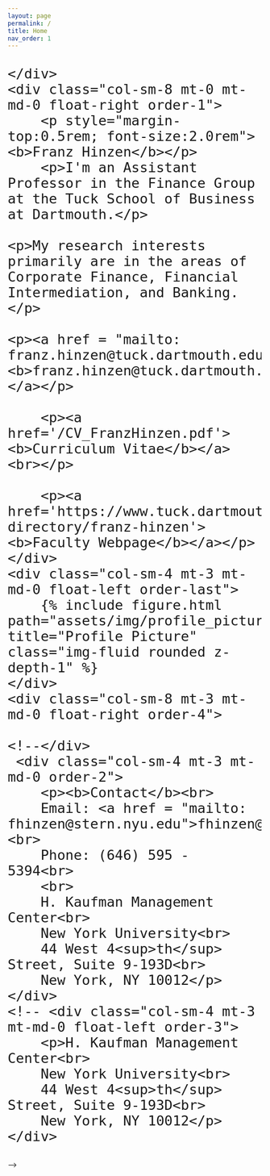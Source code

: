 ```yaml
---
layout: page
permalink: /
title: Home
nav_order: 1
---
```

<div class="row justify-content-sm-center align-items-start d-flex d-sm-block mt-0 mb-3 gx-6">
    <div class="col-sm-4 mt-0 mt-md-0 float-left order-0" style="font-size:2.0rem; padding-top:0; margin-top:0; margin-bottom:0.5em; border:0; font-weight:500">
        
    </div>
    <div class="col-sm-8 mt-0 mt-md-0 float-right order-1">
        <p style="margin-top:0.5rem; font-size:2.0rem"><b>Franz Hinzen</b></p>
        <p>I'm an Assistant Professor in the Finance Group at the Tuck School of Business at Dartmouth.</p>

	<p>My research interests primarily are in the areas of Corporate Finance, Financial Intermediation, and Banking.</p>

	<p><a href = "mailto: franz.hinzen@tuck.dartmouth.edu"><b>franz.hinzen@tuck.dartmouth.edu</b></a></p>

        <p><a href='/CV_FranzHinzen.pdf'><b>Curriculum Vitae</b></a><br></p>

        <p><a href='https://www.tuck.dartmouth.edu/faculty/faculty-directory/franz-hinzen'><b>Faculty Webpage</b></a></p>
    </div>
    <div class="col-sm-4 mt-3 mt-md-0 float-left order-last">
        {% include figure.html path="assets/img/profile_picture_oct2022.jpg" title="Profile Picture" class="img-fluid rounded z-depth-1" %}
    </div> 
    <div class="col-sm-8 mt-3 mt-md-0 float-right order-4">

    <!--</div>
     <div class="col-sm-4 mt-3 mt-md-0 order-2">
        <p><b>Contact</b><br>
        Email: <a href = "mailto: fhinzen@stern.nyu.edu">fhinzen@stern.nyu.edu</a><br>
        Phone: (646) 595 - 5394<br>
        <br>
        H. Kaufman Management Center<br>
        New York University<br>
        44 West 4<sup>th</sup> Street, Suite 9-193D<br>
        New York, NY 10012</p>
    </div>
    <!-- <div class="col-sm-4 mt-3 mt-md-0 float-left order-3">
        <p>H. Kaufman Management Center<br>
        New York University<br>
        44 West 4<sup>th</sup> Street, Suite 9-193D<br>
        New York, NY 10012</p>
    </div> 
</div> -->

